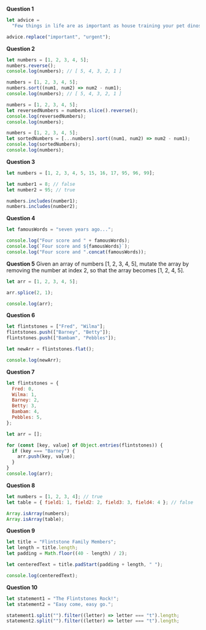 **Question 1**

```js
let advice =
  "Few things in life are as important as house training your pet dinosaur.";

advice.replace("important", "urgent");
```

**Question 2**

```js
let numbers = [1, 2, 3, 4, 5];
numbers.reverse();
console.log(numbers); // [ 5, 4, 3, 2, 1 ]

numbers = [1, 2, 3, 4, 5];
numbers.sort((num1, num2) => num2 - num1);
console.log(numbers); // [ 5, 4, 3, 2, 1 ]
```

```js
numbers = [1, 2, 3, 4, 5];
let reversedNumbers = numbers.slice().reverse();
console.log(reversedNumbers);
console.log(numbers);

numbers = [1, 2, 3, 4, 5];
let sortedNumbers = [...numbers].sort((num1, num2) => num2 - num1);
console.log(sortedNumbers);
console.log(numbers);
```

**Question 3**

```js
let numbers = [1, 2, 3, 4, 5, 15, 16, 17, 95, 96, 99];

let number1 = 8; // false
let number2 = 95; // true

numbers.includes(number1);
numbers.includes(number2);
```

**Question 4**

```js
let famousWords = "seven years ago...";

console.log("Four score and " + famousWords);
console.log(`Four score and ${famousWords}`);
console.log("Four score and ".concat(famousWords));
```

**Question 5**
Given an array of numbers [1, 2, 3, 4, 5], mutate the array by removing the number at index 2, so that the array becomes [1, 2, 4, 5].

```js
let arr = [1, 2, 3, 4, 5];

arr.splice(2, 1);

console.log(arr);
```

**Question 6**

```js
let flintstones = ["Fred", "Wilma"];
flintstones.push(["Barney", "Betty"]);
flintstones.push(["Bambam", "Pebbles"]);

let newArr = flintstones.flat();

console.log(newArr);
```

**Question 7**

```js
let flintstones = {
  Fred: 0,
  Wilma: 1,
  Barney: 2,
  Betty: 3,
  Bambam: 4,
  Pebbles: 5,
};

let arr = [];

for (const [key, value] of Object.entries(flintstones)) {
  if (key === "Barney") {
    arr.push(key, value);
  }
}
console.log(arr);
```

**Question 8**

```js
let numbers = [1, 2, 3, 4]; // true
let table = { field1: 1, field2: 2, field3: 3, field4: 4 }; // false

Array.isArray(numbers);
Array.isArray(table);
```

**Question 9**

```js
let title = "Flintstone Family Members";
let length = title.length;
let padding = Math.floor((40 - length) / 2);

let centeredText = title.padStart(padding + length, " ");

console.log(centeredText);
```

**Question 10**

```js
let statement1 = "The Flintstones Rock!";
let statement2 = "Easy come, easy go.";

statement1.split("").filter((letter) => letter === "t").length;
statement2.split("").filter((letter) => letter === "t").length;
```
